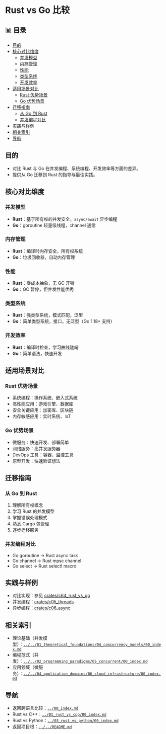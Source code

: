 ﻿# Rust vs Go 比较


## 📊 目录

- [目的](#目的)
- [核心对比维度](#核心对比维度)
  - [并发模型](#并发模型)
  - [内存管理](#内存管理)
  - [性能](#性能)
  - [类型系统](#类型系统)
  - [开发效率](#开发效率)
- [适用场景对比](#适用场景对比)
  - [Rust 优势场景](#rust-优势场景)
  - [Go 优势场景](#go-优势场景)
- [迁移指南](#迁移指南)
  - [从 Go 到 Rust](#从-go-到-rust)
  - [并发编程对比](#并发编程对比)
- [实践与样例](#实践与样例)
- [相关索引](#相关索引)
- [导航](#导航)


## 目的

- 对比 Rust 与 Go 在并发编程、系统编程、开发效率等方面的差异。
- 提供从 Go 迁移到 Rust 的指导与最佳实践。

## 核心对比维度

### 并发模型

- **Rust**：基于所有权的并发安全，`async/await` 异步编程
- **Go**：goroutine 轻量级线程，channel 通信

### 内存管理

- **Rust**：编译时内存安全，所有权系统
- **Go**：垃圾回收器，自动内存管理

### 性能

- **Rust**：零成本抽象，无 GC 开销
- **Go**：GC 暂停，但并发性能优秀

### 类型系统

- **Rust**：强类型系统，模式匹配，泛型
- **Go**：简单类型系统，接口，无泛型（Go 1.18+ 支持）

### 开发效率

- **Rust**：编译时检查，学习曲线陡峭
- **Go**：简单语法，快速开发

## 适用场景对比

### Rust 优势场景

- 系统编程：操作系统、嵌入式系统
- 高性能应用：游戏引擎、数据库
- 安全关键应用：加密库、区块链
- 内存敏感应用：实时系统、IoT

### Go 优势场景

- 微服务：快速开发、部署简单
- 网络服务：高并发服务器
- DevOps 工具：容器、监控工具
- 原型开发：快速验证想法

## 迁移指南

### 从 Go 到 Rust

1. 理解所有权概念
2. 学习 Rust 的并发模型
3. 掌握错误处理模式
4. 熟悉 Cargo 包管理
5. 逐步迁移服务

### 并发编程对比

- Go goroutine → Rust async task
- Go channel → Rust mpsc channel
- Go select → Rust select! macro

## 实践与样例

- 对比实现：参见 [crates/c64_rust_vs_go](../../../crates/c64_rust_vs_go/)
- 并发编程：[crates/c05_threads](../../../crates/c05_threads/)
- 异步编程：[crates/c06_async](../../../crates/c06_async/)

## 相关索引

- 理论基础（并发模型）：[`../../01_theoretical_foundations/04_concurrency_models/00_index.md`](../../01_theoretical_foundations/04_concurrency_models/00_index.md)
- 编程范式（并发）：[`../../02_programming_paradigms/05_concurrent/00_index.md`](../../02_programming_paradigms/05_concurrent/00_index.md)
- 应用领域（微服务）：[`../../04_application_domains/06_cloud_infrastructure/00_index.md`](../../04_application_domains/06_cloud_infrastructure/00_index.md)

## 导航

- 返回跨语言比较：[`../00_index.md`](../00_index.md)
- Rust vs C++：[`../01_rust_vs_cpp/00_index.md`](../01_rust_vs_cpp/00_index.md)
- Rust vs Python：[`../03_rust_vs_python/00_index.md`](../03_rust_vs_python/00_index.md)
- 返回项目根：[`../../README.md`](../../README.md)
